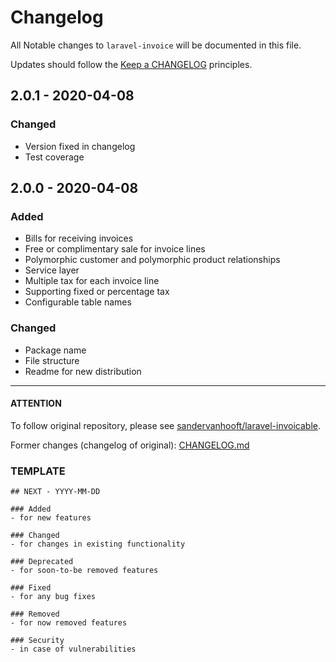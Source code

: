# Changelog

All Notable changes to `laravel-invoice` will be documented in this file.

Updates should follow the [Keep a CHANGELOG](http://keepachangelog.com/) principles.

## 2.0.1 - 2020-04-08
### Changed
- Version fixed in changelog
- Test coverage

## 2.0.0 - 2020-04-08

### Added
- Bills for receiving invoices
- Free or complimentary sale for invoice lines
- Polymorphic customer and polymorphic product relationships
- Service layer
- Multiple tax for each invoice line
- Supporting fixed or percentage tax
- Configurable table names

### Changed
- Package name
- File structure
- Readme for new distribution

---

#### ATTENTION
To follow original repository, please see [sandervanhooft/laravel-invoicable](https://github.com/sandervanhooft/laravel-invoicable).

Former changes (changelog of original): [CHANGELOG.md](https://github.com/sandervanhooft/laravel-invoicable/blob/master/CHANGELOG.md)

### TEMPLATE

```
## NEXT - YYYY-MM-DD

### Added
- for new features

### Changed
- for changes in existing functionality

### Deprecated
- for soon-to-be removed features

### Fixed
- for any bug fixes

### Removed
- for now removed features

### Security
- in case of vulnerabilities

```
